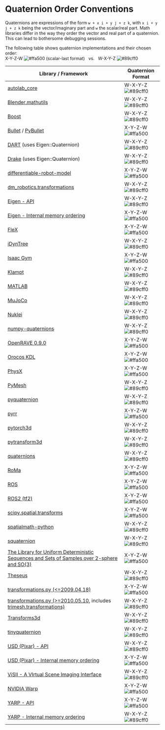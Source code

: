 # Quaternion Order Conventions
Quaternions are expressions of the form `w + x i + y j + z k`, with `x i + y j + z k` being the vector/imaginary part and `w` the scalar/real part. Math libraries differ in the way they order the vector and real part of a quaternion. This can lead to bothersome debugging sessions. 

The following table shows quaternion implementations and their chosen order:<br>
X-Y-Z-W ![#ffa500](https://via.placeholder.com/15/ffa500/ffa500.png) (scalar-last format) &nbsp; vs. &nbsp; W-X-Y-Z ![#89cff0](https://via.placeholder.com/15/89cff0/89cff0.png)

| Library / Framework |  Quaternion Format |
| --- | --- |
| [autolab_core](https://berkeleyautomation.github.io/autolab_core/api/dual_quaternion.html#autolab_core.DualQuaternion.qr) |  W-X-Y-Z ![#89cff0](https://via.placeholder.com/15/89cff0/89cff0.png)|
| [Blender.mathutils](https://docs.blender.org/api/blender_python_api_current/mathutils.html?highlight=vector#mathutils.Quaternion) | W-X-Y-Z ![#89cff0](https://via.placeholder.com/15/89cff0/89cff0.png)|
| [Boost](https://www.boost.org/doc/libs/1_71_0/libs/math/example/HSO3.hpp) | W-X-Y-Z ![#89cff0](https://via.placeholder.com/15/89cff0/89cff0.png)|
| [Bullet](https://pybullet.org/Bullet/BulletFull/classbtQuaternion.html) / [PyBullet](http://goo.gl/QwJnFX) | X-Y-Z-W ![#ffa500](https://via.placeholder.com/15/ffa500/ffa500.png)|
| [DART](https://github.com/dartsim/dart/blob/5058255853d5b733476fc031b18fb95bdf7d7f5d/python/dartpy/eigen_geometry_pybind.cpp#L225) (uses Eigen::Quaternion)| W-X-Y-Z ![#89cff0](https://via.placeholder.com/15/89cff0/89cff0.png)|
| [Drake](https://drake.mit.edu/pydrake/pydrake.common.eigen_geometry.html?highlight=quaternion#pydrake.common.eigen_geometry.Quaternion_[float]) (uses Eigen::Quaternion)| W-X-Y-Z ![#89cff0](https://via.placeholder.com/15/89cff0/89cff0.png)|
| [differentiable-robot-model](https://github.com/facebookresearch/differentiable-robot-model/blob/7e58c1f286a57d48deaafc78bda0e3dedb8e5c4a/differentiable_robot_model/se3_so3_util.py) | X-Y-Z-W ![#ffa500](https://via.placeholder.com/15/ffa500/ffa500.png)|
| [dm_robotics.transformations](https://github.com/deepmind/dm_robotics/tree/main/py/transformations)| W-X-Y-Z ![#89cff0](https://via.placeholder.com/15/89cff0/89cff0.png)|
| [Eigen - API](https://eigen.tuxfamily.org/dox/classEigen_1_1Quaternion.html)| W-X-Y-Z ![#89cff0](https://via.placeholder.com/15/89cff0/89cff0.png)|
| [Eigen - Internal memory ordering](https://eigen.tuxfamily.org/dox/classEigen_1_1Quaternion.html#a3eba7a582f77a8f30525614821d7056f)| X-Y-Z-W ![#ffa500](https://via.placeholder.com/15/ffa500/ffa500.png)|
| [FleX](https://developer.nvidia.com/flex) | X-Y-Z-W ![#ffa500](https://via.placeholder.com/15/ffa500/ffa500.png)|
| [iDynTree](https://robotology.github.io/idyntree/classiDynTree_1_1Rotation.html#adcac444f00ca751417f3095b401de86c) | W-X-Y-Z ![#89cff0](https://via.placeholder.com/15/89cff0/89cff0.png) | 
| [Isaac Gym](https://developer.nvidia.com/isaac-gym) | X-Y-Z-W ![#ffa500](https://via.placeholder.com/15/ffa500/ffa500.png)|
| [Klampt](http://motion.cs.illinois.edu/software/klampt/latest/pyklampt_docs/_modules/klampt/math/so3.html#quaternion) | W-X-Y-Z ![#89cff0](https://via.placeholder.com/15/89cff0/89cff0.png)|
| [MATLAB](https://www.mathworks.com/help/robotics/ref/quaternion.html) | W-X-Y-Z ![#89cff0](https://via.placeholder.com/15/89cff0/89cff0.png)|
| [MuJoCo](http://mujoco.org/book/modeling.html#COrientation) | W-X-Y-Z ![#89cff0](https://via.placeholder.com/15/89cff0/89cff0.png)|
| [Nuklei](http://nuklei.sourceforge.net/doxygen/) | W-X-Y-Z ![#89cff0](https://via.placeholder.com/15/89cff0/89cff0.png)|
| [numpy-quaternions](https://github.com/moble/quaternion) | W-X-Y-Z ![#89cff0](https://via.placeholder.com/15/89cff0/89cff0.png)|
| [OpenRAVE 0.9.0](http://openrave.org/docs/latest_stable/coreapihtml/geometry_8h_source.html) | X-Y-Z-W ![#ffa500](https://via.placeholder.com/15/ffa500/ffa500.png)|
| [Orocos KDL](http://docs.ros.org/jade/api/orocos_kdl/html/classKDL_1_1Rotation.html) | X-Y-Z-W ![#ffa500](https://via.placeholder.com/15/ffa500/ffa500.png)|
| [PhysX](https://docs.nvidia.com/gameworks/content/gameworkslibrary/physx/apireference/files/classPxQuat.html) | X-Y-Z-W ![#ffa500](https://via.placeholder.com/15/ffa500/ffa500.png)|
| [PyMesh](https://pymesh.readthedocs.io/en/latest/api_misc.html#quaternion) | W-X-Y-Z ![#89cff0](https://via.placeholder.com/15/89cff0/89cff0.png)|
| [pyquaternion](https://github.com/KieranWynn/pyquaternion) | W-X-Y-Z ![#89cff0](https://via.placeholder.com/15/89cff0/89cff0.png)|
| [pyrr](https://pyrr.readthedocs.io/en/latest/_modules/pyrr/quaternion.html) | X-Y-Z-W ![#ffa500](https://via.placeholder.com/15/ffa500/ffa500.png)|
| [pytorch3d](https://pytorch3d.readthedocs.io/en/latest/_modules/pytorch3d/transforms/rotation_conversions.html#standardize_quaternion) | W-X-Y-Z ![#89cff0](https://via.placeholder.com/15/89cff0/89cff0.png)|
| [pytransform3d](https://rock-learning.github.io/pytransform3d/_apidoc/pytransform3d.rotations.check_quaternion.html#pytransform3d.rotations.check_quaternion) | W-X-Y-Z ![#89cff0](https://via.placeholder.com/15/89cff0/89cff0.png)|
| [quaternions](https://github.com/mjsobrep/quaternions/blob/master/quaternions/quaternion.py) | W-X-Y-Z ![#89cff0](https://via.placeholder.com/15/89cff0/89cff0.png)|
| [RoMa](https://naver.github.io/roma/#main-features) | X-Y-Z-W ![#ffa500](https://via.placeholder.com/15/ffa500/ffa500.png)|
| [ROS](https://docs.ros.org/api/geometry_msgs/html/msg/Quaternion.html) | X-Y-Z-W ![#ffa500](https://via.placeholder.com/15/ffa500/ffa500.png)|
| [ROS2 (tf2)](https://github.com/ros2/geometry2/blob/rolling/tf2/include/tf2/LinearMath/QuadWord.h) | X-Y-Z-W ![#ffa500](https://via.placeholder.com/15/ffa500/ffa500.png)|
| [scipy.spatial.transforms](https://docs.scipy.org/doc/scipy/reference/spatial.transform.html#) | X-Y-Z-W ![#ffa500](https://via.placeholder.com/15/ffa500/ffa500.png)|
| [spatialmath-python](https://petercorke.github.io/spatialmath-python/func_quat.html) | W-X-Y-Z ![#89cff0](https://via.placeholder.com/15/89cff0/89cff0.png)|
| [squaternion](https://github.com/MomsFriendlyRobotCompany/squaternion/blob/master/squaternion/squaternion.py) | W-X-Y-Z ![#89cff0](https://via.placeholder.com/15/89cff0/89cff0.png)|
| [The Library for Uniform Deterministic Sequences and Sets of Samples over 2-sphere and SO(3)](http://lavalle.pl/software/so3/so3.html)| X-Y-Z-W ![#ffa500](https://via.placeholder.com/15/ffa500/ffa500.png)|
| [Theseus](https://github.com/facebookresearch/theseus/blob/e6dd7937edee59daf5f5c2ffe870f39fa1171e90/theseus/embodied/kinematics/kinematics_model.py#L44)| W-X-Y-Z ![#89cff0](https://via.placeholder.com/15/89cff0/89cff0.png)|
| [transformations.py (<=2009.04.18)](http://docs.ros.org/jade/api/tf/html/python/transformations.html) | X-Y-Z-W ![#ffa500](https://via.placeholder.com/15/ffa500/ffa500.png)|
| [transformations.py (>=2010.05.10](https://www.lfd.uci.edu/~gohlke/code/transformations.py.html), includes [trimesh.transformations)](https://github.com/mikedh/trimesh/blob/master/trimesh/transformations.py) | W-X-Y-Z ![#89cff0](https://via.placeholder.com/15/89cff0/89cff0.png)|
| [Transforms3d](https://matthew-brett.github.io/transforms3d/reference/transforms3d.quaternions.html)| W-X-Y-Z ![#89cff0](https://via.placeholder.com/15/89cff0/89cff0.png)|
| [tinyquaternion](https://github.com/rezaahmadzadeh/tinyquaternion/blob/master/tinyquaternion/tinyQuaternion.py)| W-X-Y-Z ![#89cff0](https://via.placeholder.com/15/89cff0/89cff0.png)|
| [USD (Pixar) - API](https://graphics.pixar.com/usd/release/api/class_gf_quatf.html#a781cffeee14aa3ba3f89de7d6df5a035)| W-X-Y-Z ![#89cff0](https://via.placeholder.com/15/89cff0/89cff0.png)|
| [USD (Pixar) - Internal memory ordering](https://graphics.pixar.com/usd/release/api/quatf_8h_source.html)| X-Y-Z-W ![#ffa500](https://via.placeholder.com/15/ffa500/ffa500.png)|
| [ViSII - A VIrtual Scene Imaging Interface](https://owl-project.github.io/ViSII/all.html#visii.quat)| W-X-Y-Z ![#89cff0](https://via.placeholder.com/15/89cff0/89cff0.png)|
| [NVIDIA Warp](https://nvidia.github.io/warp/_build/html/modules/functions.html?highlight=transform#quaternion-math) | X-Y-Z-W ![#ffa500](https://via.placeholder.com/15/ffa500/ffa500.png)|
| [YARP - API](https://www.yarp.it/latest/classyarp_1_1math_1_1Quaternion.html) | X-Y-Z-W ![#ffa500](https://via.placeholder.com/15/ffa500/ffa500.png) |
| [YARP - Internal memory ordering](https://github.com/robotology/yarp/blob/v3.8.0/src/libYARP_math/src/yarp/math/Quaternion.h#L23) | W-X-Y-Z ![#89cff0](https://via.placeholder.com/15/89cff0/89cff0.png) | 
